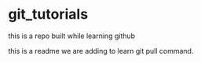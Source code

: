 # git_tutorials
this is a repo built while learning github

this  is a readme we are adding to learn git pull command.
